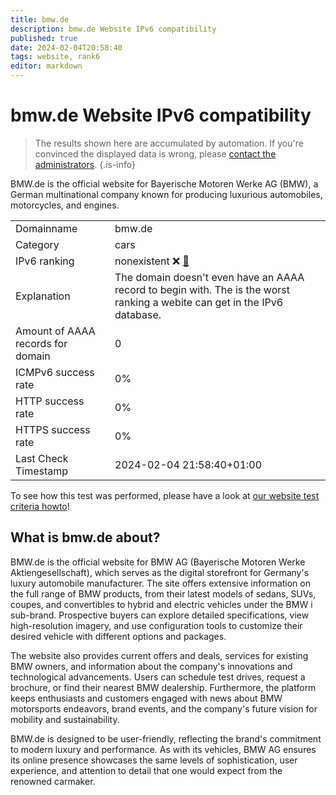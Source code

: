 ```yaml
---
title: bmw.de
description: bmw.de Website IPv6 compatibility
published: true
date: 2024-02-04T20:58:40
tags: website, rank6
editor: markdown
---
```


# bmw.de Website IPv6 compatibility

> The results shown here are accumulated by automation. If you're convinced the displayed data is wrong, please [contact the administrators](/howto/chat). 
{.is-info}

BMW.de is the official website for Bayerische Motoren Werke AG (BMW), a German multinational company known for producing luxurious automobiles, motorcycles, and engines.


|   |   |
| - | - |
| Domainname | bmw.de
| Category | cars |
| IPv6 ranking | nonexistent :x: [🔗](/howto/ranking) |
| Explanation | The domain doesn't even have an AAAA record to begin with. The is the worst ranking a webite can get in the IPv6 database. |
| Amount of AAAA records for domain | 0 |
| ICMPv6 success rate | 0%|
| HTTP success rate | 0% |
| HTTPS success rate | 0% |
| Last Check Timestamp | 2024-02-04 21:58:40+01:00 |

To see how this test was performed, please have a look at [our website test criteria howto](/howto/testcriteria/website)!


## What is bmw.de about?
BMW.de is the official website for BMW AG (Bayerische Motoren Werke Aktiengesellschaft), which serves as the digital storefront for Germany's luxury automobile manufacturer. The site offers extensive information on the full range of BMW products, from their latest models of sedans, SUVs, coupes, and convertibles to hybrid and electric vehicles under the BMW i sub-brand. Prospective buyers can explore detailed specifications, view high-resolution imagery, and use configuration tools to customize their desired vehicle with different options and packages.

The website also provides current offers and deals, services for existing BMW owners, and information about the company's innovations and technological advancements. Users can schedule test drives, request a brochure, or find their nearest BMW dealership. Furthermore, the platform keeps enthusiasts and customers engaged with news about BMW motorsports endeavors, brand events, and the company's future vision for mobility and sustainability.

BMW.de is designed to be user-friendly, reflecting the brand's commitment to modern luxury and performance. As with its vehicles, BMW AG ensures its online presence showcases the same levels of sophistication, user experience, and attention to detail that one would expect from the renowned carmaker.


